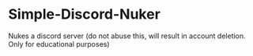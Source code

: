 # Simple-Discord-Nuker
Nukes a discord server (do not abuse this, will result in account deletion. Only for educational purposes)
